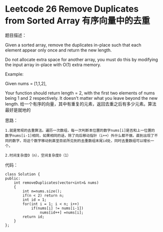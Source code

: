 # Leetcode 26 Remove Duplicates from Sorted Array 有序向量中的去重
题目描述：

Given a sorted array, remove the duplicates in-place such that each element appear only once and return the new length.

Do not allocate extra space for another array, you must do this by modifying the input array in-place with O(1) extra memory.

Example:

Given nums = [1,1,2],

Your function should return length = 2, with the first two elements of nums being 1 and 2 respectively.
It doesn't matter what you leave beyond the new length.
给一个有序的向量，其中有重复的元素，返回去重之后有多少元素。算法最好是就地的

思路：

    1.就是常规的去重算法。遍历一次数组，每一次判断本位置的数字nums[i]是否和上一位置的数字nums[i-1]相同，如果相同的话，除了向后移动指针（i++）外什么都不做。直到出现了不同的数字，将这个数字移动到直至目前所见到的去重数组末尾id处，同时去重数组可以增长一个。

    2.时间复杂度O（n），空间复杂度O（1）

代码：

```
class Solution {  
public:  
    int removeDuplicates(vector<int>& nums)   
    {  
        int n=nums.size();  
        if(n < 2) return n;  
        int id = 1;  
        for(int i = 1; i < n; i++)   
            if(nums[i] != nums[i-1])   
                nums[id++] =nums[i];  
        return id;  
    }  
};  
```
